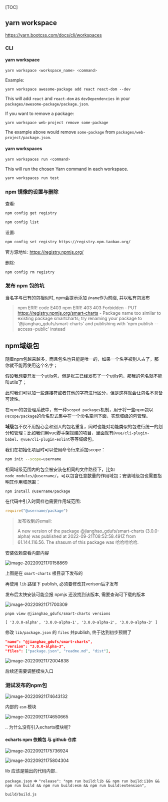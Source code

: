 [TOC]

## yarn workspace

https://yarn.bootcss.com/docs/cli/workspaces

### CLI

#### yarn workspace

```sh
yarn workspace <workspace_name> <command>
```

Example:

```
yarn workspace awesome-package add react react-dom --dev
```

This will add `react` and `react-dom` as `devDependencies` in your `packages/awesome-package/package.json`.

If you want to remove a package:

```
yarn workspace web-project remove some-package
```

The example above would remove `some-package` from `packages/web-project/package.json`.



#### yarn workspaces

```sh
yarn workspaces run <command>
```

This will run the chosen Yarn command in each workspace.

```sh
yarn workspaces run test
```





### npm 镜像的设置与删除

查看:

```sh
npm config get registry
```

```sh
npm config list
```

设置:

```sh
npm config set registry https://registry.npm.taobao.org/
```

官方源地址: https://registry.npmjs.org/

删除:

```sh
npm config rm registry
```





### 发布 npm 包的坑

当名字与已有的包相似时, npm会提示添加 `@name`作为前缀, 并以私有包发布

> npm ERR! code E403
> npm ERR! 403 403 Forbidden - PUT https://registry.npmjs.org/smart-charts - Package name too similar to existing package smartcharts; try renaming your package to '@jianghao_gdufs/smart-charts' and publishing with 'npm publish --access=public' instead



## npm域级包

随着npm包越来越多，而且包名也只能是唯一的，如果一个名字被别人占了，那你就不能再使用这个名字；

假设我想要开发一个utils包，但是张三已经发布了一个utils包，那我的包名就不能叫utils了；

此时我们可以加一些连接符或者其他的字符进行区分，但是这样就会让包名不具备可读性。

在npm的包管理系统中，有一种`scoped packages`机制，用于将一些npm包以`@scope/package`的命名形式集中在一个命名空间下面，实现域级的包管理。

**域级**包不仅不用担心会和别人的包名重复，同时也能对功能类似的包进行统一的划分和管理；比如我们用vue脚手架搭建的项目，里面就有`@vue/cli-plugin-babel`、`@vue/cli-plugin-eslint`等等域级包。

我们在初始化项目时可以使用命令行来添加scope：

```bash
npm init --scope=username
```

相同域级范围内的包会被安装在相同的文件路径下，比如`node_modules/@username/`，可以包含任意数量的作用域包；安装域级包也需要指明其作用域范围：

```bash
npm install @username/package
```

在代码中引入时同样也需要作用域范围:

```javascript
require("@username/package")
```




> 发布收到的email:
>
> A new version of the package @jianghao_gdufs/smart-charts (3.0.0-alpha) was published at 2022-09-21T08:52:58.491Z from
> 61.144.116.56. The shasum of this package was  哈哈哈哈哈.



安装依赖查看内部内容

![image-20220921170158869](./imgs/image-20220921170158869.png)

上图是在 `smart-charts` 根目录下发布的



再使用 `lib` 路径下 publish, 必须要修改其verison后才发布



发布后太快安装可能会报 npmjs 还没找到该版本, 需要查询可下载的版本

![image-20220921171700309](./imgs/image-20220921171700309.png)

`pnpm view @jianghao_gdufs/smart-charts versions`

`[ '3.0.0-alpha', '3.0.0-alpha-1', '3.0.0-alpha-2', '3.0.0-alpha-3' ]`



修改 `lib/package.json` 的 `files` 并publish, 终于达到初步预期了

```json
"name": "@jianghao_gdufs/smart-charts",
"version": "3.0.0-alpha-3",
"files": ["package.json", "readme.md", "dist"],
```



![image-20220921172004838](./imgs/image-20220921172004838.png)

后续还需要调整模块入口



### 测试发布的npm包

![image-20220921174643132](./imgs/image-20220921174643132.png)

内部的 `esm` 模块

![image-20220921174650665](./imgs/image-20220921174650665.png)

.. 为什么没有引入echarts模块呢?



#### echarts npm 依赖包 与 github 仓库

![image-20220921175736924](./imgs/image-20220921175736924.png)

![image-20220921175804304](./imgs/image-20220921175804304.png)

lib 应该是输出的代码内部.. 

`package.json` => `"release": "npm run build:lib && npm run build:i18n && npm run build && npm run build:esm && npm run build:extension",`

 `build/build.js`
